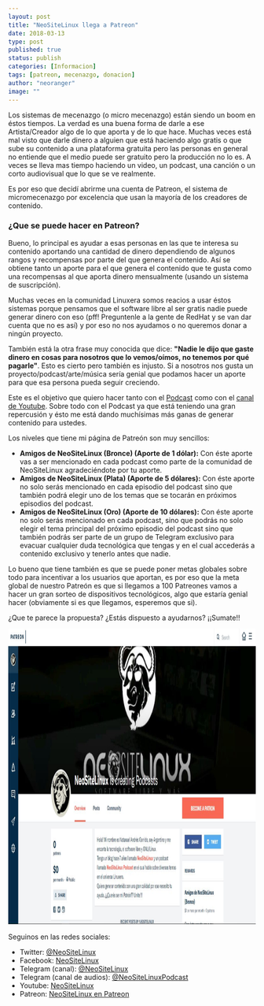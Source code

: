 ```yaml
---
layout: post
title: "NeoSiteLinux llega a Patreon"
date: 2018-03-13
type: post
published: true
status: publish
categories: [Informacion]
tags: [patreon, mecenazgo, donacion]
author: "neoranger"
image: ""
---
```


Los sistemas de mecenazgo (o micro mecenazgo) están siendo un boom en éstos tiempos. La verdad es una buena forma de darle a ese Artista/Creador algo de lo que aporta y de lo que hace.
Muchas veces está mal visto que darle dinero a alguien que está haciendo algo gratis o que sube su contenido a una plataforma gratuita pero las personas en general no entiende que el medio puede ser gratuito pero la producción no lo es. A veces se lleva mas tiempo haciendo un video, un podcast, una canción o un corto audiovisual que lo que se ve realmente.

Es por eso que decidí abrirme una cuenta de Patreon, el sistema de micromecenazgo por excelencia que usan la mayoría de los creadores de contenido.

### ¿Que se puede hacer en Patreon?
Bueno, lo principal es ayudar a esas personas en las que te interesa su contenido aportando una cantidad de dinero dependiendo de algunos rangos y recompensas por parte del que genera el contenido. Así se obtiene tanto un aporte para el que genera el contenido que te gusta como una recompensas al que aporta dinero mensualmente (usando un sistema de suscripción).

Muchas veces en la comunidad Linuxera somos reacios a usar éstos sistemas porque pensamos que el software libre al ser gratis nadie puede generar dinero con eso (pff! Preguntenle a la gente de RedHat y se van dar cuenta que no es así) y por eso no nos ayudamos o no queremos donar a ningún proyecto.

También está la otra frase muy conocida que dice: **"Nadie le dijo que gaste dinero en cosas para nosotros que lo vemos/oímos, no tenemos por qué pagarle"**. Esto es cierto pero también es injusto. Si a nosotros nos gusta un proyecto/podcast/arte/música sería genial que podamos hacer un aporte para que esa persona pueda seguir creciendo.

Este es el objetivo que quiero hacer tanto con el [Podcast](https://neositelinux.com/podcasts/) como con el [canal de Youtube](https://www.youtube.com/user/NeoSiteLinux). Sobre todo con el Podcast ya que está teniendo una gran repercusión y ésto me está dando muchísimas más ganas de generar contenido para ustedes.

Los niveles que tiene mi página de Patreón son muy sencillos:

* **Amigos de NeoSiteLinux (Bronce) (Aporte de 1 dólar):** Con éste aporte vas a ser mencionado en cada podcast como parte de la comunidad de NeoSiteLinux agradeciéndote por tu aporte.
* **Amigos de NeoSiteLinux (Plata) (Aporte de 5 dólares):** Con éste aporte no solo serás mencionado en cada episodio del podcast sino que también podrá elegir uno de los temas que se tocarán en próximos episodios del podcast.
* **Amigos de NeoSiteLinux (Oro) (Aporte de 10 dólares):** Con éste aporte no solo serás mencionado en cada podcast, sino que podrás no solo elegir el tema principal del próximo episodio del podcast sino que también podrás ser parte de un grupo de Telegram exclusivo para evacuar cualquier duda tecnológica que tengas y en el cual accederás a contenido exclusivo y tenerlo antes que nadie.

Lo bueno que tiene también es que se puede poner metas globales sobre todo para incentivar a los usuarios que aportan, es por eso que la meta global de nuestro Patreón es que si llegamos a 100 Patreones vamos a hacer un gran sorteo de dispositivos tecnológicos, algo que estaría genial hacer (obviamente si es que llegamos, esperemos que si).

¿Que te parece la propuesta? ¿Estás dispuesto a ayudarnos? ¡¡Sumate!!

<p align="center">
<img src="/images/NSL_en_Patreon.JPG" width="950" height="600" alt="_Logo">
</p>

Seguinos en las redes sociales:
* Twitter: [@NeoSiteLinux](https://twitter.com/neositelinux)
* Facebook: [NeoSiteLinux](https://facebook.com/neositelinux)
* Telegram (canal): [@NeoSiteLinux](https://t.me/neositelinux)
* Telegram (canal de audios): [@NeoSiteLinuxPodcast](https://t.me/neositelinuxpodcast)
* Youtube: [NeoSiteLinux](https://www.youtube.com/user/neositelinux)
* Patreon: [NeoSiteLinux en Patreon](https://www.patreon.com/NeoSiteLinux)
